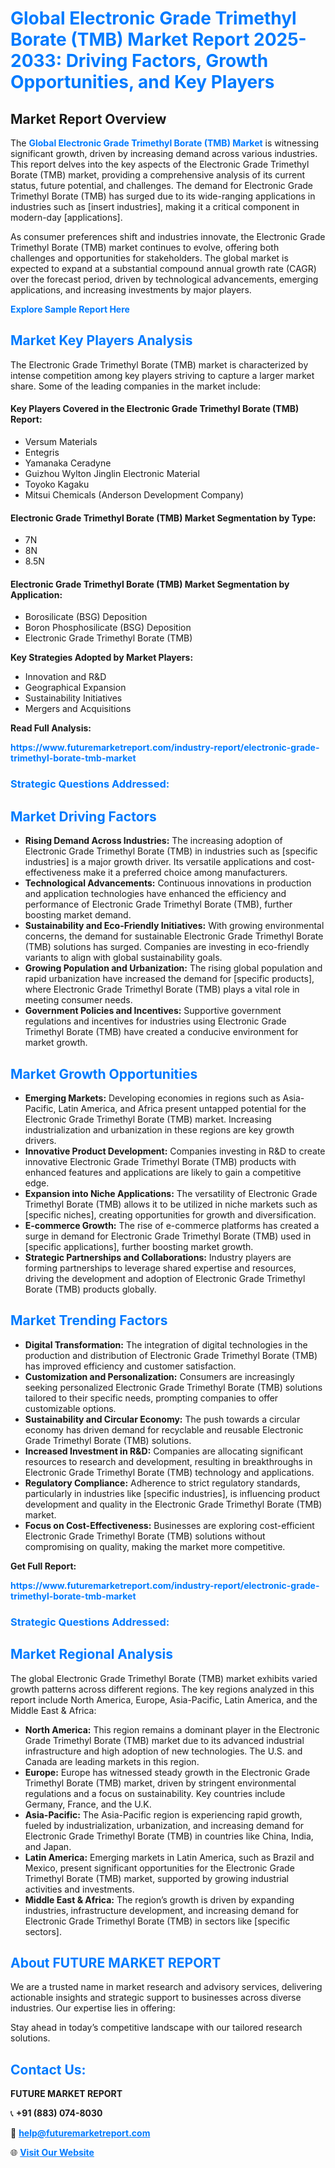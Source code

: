 <h1 style="color: #007BFF;">Global Electronic Grade Trimethyl Borate (TMB) Market Report 2025-2033: Driving Factors, Growth Opportunities, and Key Players</h1>

<section id="overview">
<h2>Market Report Overview</h2>
<p>The <a href="https://www.futuremarketreport.com/industry-report/electronic-grade-trimethyl-borate-tmb-market" style="color: #007BFF; text-decoration: none;"><strong>Global Electronic Grade Trimethyl Borate (TMB) Market</strong></a> is witnessing significant growth, driven by increasing demand across various industries. This report delves into the key aspects of the Electronic Grade Trimethyl Borate (TMB) market, providing a comprehensive analysis of its current status, future potential, and challenges. The demand for Electronic Grade Trimethyl Borate (TMB) has surged due to its wide-ranging applications in industries such as [insert industries], making it a critical component in modern-day [applications].</p>
<p>As consumer preferences shift and industries innovate, the Electronic Grade Trimethyl Borate (TMB) market continues to evolve, offering both challenges and opportunities for stakeholders. The global market is expected to expand at a substantial compound annual growth rate (CAGR) over the forecast period, driven by technological advancements, emerging applications, and increasing investments by major players.</p>
</section>

<section id="overview">
<p><a href="https://www.futuremarketreport.com/request-sample/reportId=119931" style="color: #007BFF; text-decoration: none;"><strong>Explore Sample Report Here</strong></a></p>
</section>

<section id="key-players">
<h2 style="color: #007BFF;">Market Key Players Analysis</h2>
<p>The Electronic Grade Trimethyl Borate (TMB) market is characterized by intense competition among key players striving to capture a larger market share. Some of the leading companies in the market include:</p>
<h4>Key Players Covered in the Electronic Grade Trimethyl Borate (TMB) Report:</h4>
<ul><li>Versum Materials</li><li>Entegris</li><li>Yamanaka Ceradyne</li><li>Guizhou Wylton Jinglin Electronic Material</li><li>Toyoko Kagaku</li><li>Mitsui Chemicals (Anderson Development Company)</li></ul>
<h4>Electronic Grade Trimethyl Borate (TMB) Market Segmentation by Type:</h4>
<ul><li>7N</li><li>8N</li><li>8.5N</li></ul>

<h4>Electronic Grade Trimethyl Borate (TMB) Market Segmentation by Application:</h4>
<ul><li>Borosilicate (BSG) Deposition</li><li>Boron Phosphosilicate (BSG) Deposition</li><li>Electronic Grade Trimethyl Borate (TMB)</li></ul>
<p><strong>Key Strategies Adopted by Market Players:</strong></p>
<ul>
<li>Innovation and R&D</li>
<li>Geographical Expansion</li>
<li>Sustainability Initiatives</li>
<li>Mergers and Acquisitions</li>
</ul>
</section>

<section>
<p><strong>Read Full Analysis: </strong></p><a href="https://www.futuremarketreport.com/industry-report/electronic-grade-trimethyl-borate-tmb-market" style="color: #007BFF; text-decoration: none;"><strong>https://www.futuremarketreport.com/industry-report/electronic-grade-trimethyl-borate-tmb-market</strong></a>
<h3 style="color: #007BFF;">Strategic Questions Addressed:</h3>
</section>

<section id="driving-factors">
<h2 style="color: #007BFF;">Market Driving Factors</h2>
<ul>
<li><strong>Rising Demand Across Industries:</strong> The increasing adoption of Electronic Grade Trimethyl Borate (TMB) in industries such as [specific industries] is a major growth driver. Its versatile applications and cost-effectiveness make it a preferred choice among manufacturers.</li>
<li><strong>Technological Advancements:</strong> Continuous innovations in production and application technologies have enhanced the efficiency and performance of Electronic Grade Trimethyl Borate (TMB), further boosting market demand.</li>
<li><strong>Sustainability and Eco-Friendly Initiatives:</strong> With growing environmental concerns, the demand for sustainable Electronic Grade Trimethyl Borate (TMB) solutions has surged. Companies are investing in eco-friendly variants to align with global sustainability goals.</li>
<li><strong>Growing Population and Urbanization:</strong> The rising global population and rapid urbanization have increased the demand for [specific products], where Electronic Grade Trimethyl Borate (TMB) plays a vital role in meeting consumer needs.</li>
<li><strong>Government Policies and Incentives:</strong> Supportive government regulations and incentives for industries using Electronic Grade Trimethyl Borate (TMB) have created a conducive environment for market growth.</li>
</ul>
</section>

<section id="growth-opportunities">
<h2 style="color: #007BFF;">Market Growth Opportunities</h2>
<ul>
<li><strong>Emerging Markets:</strong> Developing economies in regions such as Asia-Pacific, Latin America, and Africa present untapped potential for the Electronic Grade Trimethyl Borate (TMB) market. Increasing industrialization and urbanization in these regions are key growth drivers.</li>
<li><strong>Innovative Product Development:</strong> Companies investing in R&D to create innovative Electronic Grade Trimethyl Borate (TMB) products with enhanced features and applications are likely to gain a competitive edge.</li>
<li><strong>Expansion into Niche Applications:</strong> The versatility of Electronic Grade Trimethyl Borate (TMB) allows it to be utilized in niche markets such as [specific niches], creating opportunities for growth and diversification.</li>
<li><strong>E-commerce Growth:</strong> The rise of e-commerce platforms has created a surge in demand for Electronic Grade Trimethyl Borate (TMB) used in [specific applications], further boosting market growth.</li>
<li><strong>Strategic Partnerships and Collaborations:</strong> Industry players are forming partnerships to leverage shared expertise and resources, driving the development and adoption of Electronic Grade Trimethyl Borate (TMB) products globally.</li>
</ul>
</section>

<section id="trending-factors">
<h2 style="color: #007BFF;">Market Trending Factors</h2>
<ul>
<li><strong>Digital Transformation:</strong> The integration of digital technologies in the production and distribution of Electronic Grade Trimethyl Borate (TMB) has improved efficiency and customer satisfaction.</li>
<li><strong>Customization and Personalization:</strong> Consumers are increasingly seeking personalized Electronic Grade Trimethyl Borate (TMB) solutions tailored to their specific needs, prompting companies to offer customizable options.</li>
<li><strong>Sustainability and Circular Economy:</strong> The push towards a circular economy has driven demand for recyclable and reusable Electronic Grade Trimethyl Borate (TMB) solutions.</li>
<li><strong>Increased Investment in R&D:</strong> Companies are allocating significant resources to research and development, resulting in breakthroughs in Electronic Grade Trimethyl Borate (TMB) technology and applications.</li>
<li><strong>Regulatory Compliance:</strong> Adherence to strict regulatory standards, particularly in industries like [specific industries], is influencing product development and quality in the Electronic Grade Trimethyl Borate (TMB) market.</li>
<li><strong>Focus on Cost-Effectiveness:</strong> Businesses are exploring cost-efficient Electronic Grade Trimethyl Borate (TMB) solutions without compromising on quality, making the market more competitive.</li>
</ul>
</section>

<section>
<p><strong>Get Full Report: </strong></p><a href="https://www.futuremarketreport.com/industry-report/electronic-grade-trimethyl-borate-tmb-market" style="color: #007BFF; text-decoration: none;"><strong>https://www.futuremarketreport.com/industry-report/electronic-grade-trimethyl-borate-tmb-market</strong></a>
<h3 style="color: #007BFF;">Strategic Questions Addressed:</h3>
</section>


<section id="regional-analysis">
<h2 style="color: #007BFF;">Market Regional Analysis</h2>
<p>The global Electronic Grade Trimethyl Borate (TMB) market exhibits varied growth patterns across different regions. The key regions analyzed in this report include North America, Europe, Asia-Pacific, Latin America, and the Middle East & Africa:</p>
<ul>
<li><strong>North America:</strong> This region remains a dominant player in the Electronic Grade Trimethyl Borate (TMB) market due to its advanced industrial infrastructure and high adoption of new technologies. The U.S. and Canada are leading markets in this region.</li>
<li><strong>Europe:</strong> Europe has witnessed steady growth in the Electronic Grade Trimethyl Borate (TMB) market, driven by stringent environmental regulations and a focus on sustainability. Key countries include Germany, France, and the U.K.</li>
<li><strong>Asia-Pacific:</strong> The Asia-Pacific region is experiencing rapid growth, fueled by industrialization, urbanization, and increasing demand for Electronic Grade Trimethyl Borate (TMB) in countries like China, India, and Japan.</li>
<li><strong>Latin America:</strong> Emerging markets in Latin America, such as Brazil and Mexico, present significant opportunities for the Electronic Grade Trimethyl Borate (TMB) market, supported by growing industrial activities and investments.</li>
<li><strong>Middle East & Africa:</strong> The region’s growth is driven by expanding industries, infrastructure development, and increasing demand for Electronic Grade Trimethyl Borate (TMB) in sectors like [specific sectors].</li>
</ul>
</section>

<footer>
<h2 style="color: #007BFF;">About FUTURE MARKET REPORT</h2>
<p>We are a trusted name in market research and advisory services, delivering actionable insights and strategic support to businesses across diverse industries. Our expertise lies in offering:</p>

<p>Stay ahead in today’s competitive landscape with our tailored research solutions.</p>

<h2 style="color: #007BFF;">Contact Us:</h2>
<p><strong>FUTURE MARKET REPORT</strong></p>
<p>📞 <strong>+91 (883) 074-8030</strong></p>
<p>📧 <strong><a href="mailto:help@futuremarketreport.com" style="color: #007BFF;">help@futuremarketreport.com</a></strong></p>
<p>🌐 <strong><a href="https://www.futuremarketreport.com/" style="color: #007BFF;">Visit Our Website</a></strong></p>
</footer>